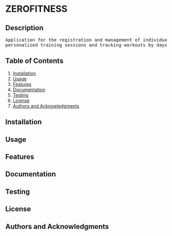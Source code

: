 # ZEROFITNESS

## Description
<pre>Application for the registration and management of individual sports training, with the possibility of recording 
personalized training sessions and tracking workouts by days, weeks, or months.</pre>

## Table of Contents
1. [Installation](#Installation)
2. [Usage](#Usage)
3. [Features](#Features)
4. [Documentation](#Documentation)
5. [Testing](#Testing)
6. [License](#License)
7. [Authors and Acknowledgments](#Authors-and-Acknowledgments)


## Installation


## Usage


## Features


## Documentation


## Testing


## License


## Authors and Acknowledgments

